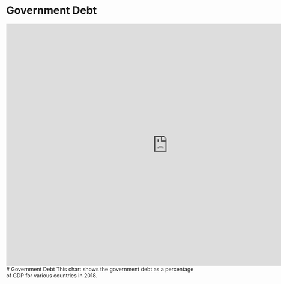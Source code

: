 # Government Debt
<iframe src="https://data.oecd.org/chart/69HD" width="860" height="645" style="border: 0" mozallowfullscreen="true" webkitallowfullscreen="true" allowfullscreen="true"><a href="https://data.oecd.org/chart/69HD" target="_blank">OECD Chart: General government debt, Total, % of GDP, Annual, 2018</a></iframe>
# Government Debt 
This chart shows the government debt as a percentage of GDP for various countries in 2018.
<div class="flourish-embed flourish-chart" data-src="visualisation/4284980"><script src="https://public.flourish.studio/resources/embed.js"></script></div>
